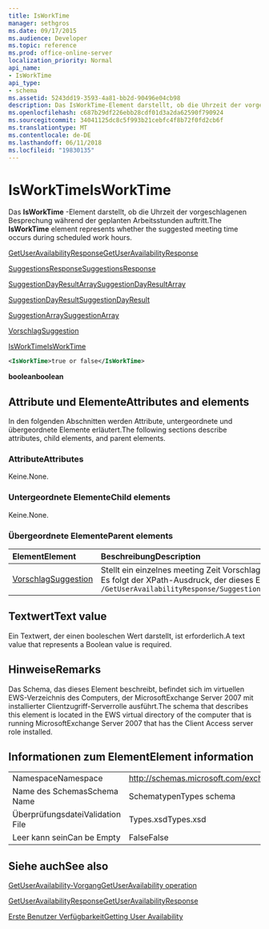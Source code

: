 ```yaml
---
title: IsWorkTime
manager: sethgros
ms.date: 09/17/2015
ms.audience: Developer
ms.topic: reference
ms.prod: office-online-server
localization_priority: Normal
api_name:
- IsWorkTime
api_type:
- schema
ms.assetid: 5243dd19-3593-4a81-bb2d-90496e04cb98
description: Das IsWorkTime-Element darstellt, ob die Uhrzeit der vorgeschlagenen Besprechung während der geplanten Arbeitsstunden auftritt.
ms.openlocfilehash: c687b29df226ebb28cdf01d3a2da62590f790924
ms.sourcegitcommit: 34041125dc8c5f993b21cebfc4f8b72f0fd2cb6f
ms.translationtype: MT
ms.contentlocale: de-DE
ms.lasthandoff: 06/11/2018
ms.locfileid: "19830135"
---
```

# <a name="isworktime"></a><span data-ttu-id="85cba-103">IsWorkTime</span><span class="sxs-lookup"><span data-stu-id="85cba-103">IsWorkTime</span></span>

<span data-ttu-id="85cba-104">Das **IsWorkTime** -Element darstellt, ob die Uhrzeit der vorgeschlagenen Besprechung während der geplanten Arbeitsstunden auftritt.</span><span class="sxs-lookup"><span data-stu-id="85cba-104">The **IsWorkTime** element represents whether the suggested meeting time occurs during scheduled work hours.</span></span> 
  
[<span data-ttu-id="85cba-105">GetUserAvailabilityResponse</span><span class="sxs-lookup"><span data-stu-id="85cba-105">GetUserAvailabilityResponse</span></span>](getuseravailabilityresponse.md)
  
[<span data-ttu-id="85cba-106">SuggestionsResponse</span><span class="sxs-lookup"><span data-stu-id="85cba-106">SuggestionsResponse</span></span>](suggestionsresponse.md)
  
[<span data-ttu-id="85cba-107">SuggestionDayResultArray</span><span class="sxs-lookup"><span data-stu-id="85cba-107">SuggestionDayResultArray</span></span>](suggestiondayresultarray.md)
  
[<span data-ttu-id="85cba-108">SuggestionDayResult</span><span class="sxs-lookup"><span data-stu-id="85cba-108">SuggestionDayResult</span></span>](suggestiondayresult.md)
  
[<span data-ttu-id="85cba-109">SuggestionArray</span><span class="sxs-lookup"><span data-stu-id="85cba-109">SuggestionArray</span></span>](suggestionarray.md)
  
[<span data-ttu-id="85cba-110">Vorschlag</span><span class="sxs-lookup"><span data-stu-id="85cba-110">Suggestion</span></span>](suggestion.md)
  
[<span data-ttu-id="85cba-111">IsWorkTime</span><span class="sxs-lookup"><span data-stu-id="85cba-111">IsWorkTime</span></span>](isworktime.md)
  
```xml
<IsWorkTime>true or false</IsWorkTime>
```

 <span data-ttu-id="85cba-112">**boolean**</span><span class="sxs-lookup"><span data-stu-id="85cba-112">**boolean**</span></span>
## <a name="attributes-and-elements"></a><span data-ttu-id="85cba-113">Attribute und Elemente</span><span class="sxs-lookup"><span data-stu-id="85cba-113">Attributes and elements</span></span>

<span data-ttu-id="85cba-114">In den folgenden Abschnitten werden Attribute, untergeordnete und übergeordnete Elemente erläutert.</span><span class="sxs-lookup"><span data-stu-id="85cba-114">The following sections describe attributes, child elements, and parent elements.</span></span>
  
### <a name="attributes"></a><span data-ttu-id="85cba-115">Attribute</span><span class="sxs-lookup"><span data-stu-id="85cba-115">Attributes</span></span>

<span data-ttu-id="85cba-116">Keine.</span><span class="sxs-lookup"><span data-stu-id="85cba-116">None.</span></span>
  
### <a name="child-elements"></a><span data-ttu-id="85cba-117">Untergeordnete Elemente</span><span class="sxs-lookup"><span data-stu-id="85cba-117">Child elements</span></span>

<span data-ttu-id="85cba-118">Keine.</span><span class="sxs-lookup"><span data-stu-id="85cba-118">None.</span></span>
  
### <a name="parent-elements"></a><span data-ttu-id="85cba-119">Übergeordnete Elemente</span><span class="sxs-lookup"><span data-stu-id="85cba-119">Parent elements</span></span>

|<span data-ttu-id="85cba-120">**Element**</span><span class="sxs-lookup"><span data-stu-id="85cba-120">**Element**</span></span>|<span data-ttu-id="85cba-121">**Beschreibung**</span><span class="sxs-lookup"><span data-stu-id="85cba-121">**Description**</span></span>|
|:-----|:-----|
|[<span data-ttu-id="85cba-122">Vorschlag</span><span class="sxs-lookup"><span data-stu-id="85cba-122">Suggestion</span></span>](suggestion.md) <br/> |<span data-ttu-id="85cba-123">Stellt ein einzelnes meeting Zeit Vorschlag.</span><span class="sxs-lookup"><span data-stu-id="85cba-123">Represents a single meeting time suggestion.</span></span>  <br/> <span data-ttu-id="85cba-124">Es folgt der XPath-Ausdruck, der dieses Element:</span><span class="sxs-lookup"><span data-stu-id="85cba-124">The following is the XPath expression to this element:</span></span>  <br/>  `/GetUserAvailabilityResponse/SuggestionsResponse/SuggestionDayResultArray/SuggestionDayResult[i]/SuggestionArray/Suggestion[i]` <br/> |
   
## <a name="text-value"></a><span data-ttu-id="85cba-125">Textwert</span><span class="sxs-lookup"><span data-stu-id="85cba-125">Text value</span></span>

<span data-ttu-id="85cba-126">Ein Textwert, der einen booleschen Wert darstellt, ist erforderlich.</span><span class="sxs-lookup"><span data-stu-id="85cba-126">A text value that represents a Boolean value is required.</span></span>
  
## <a name="remarks"></a><span data-ttu-id="85cba-127">Hinweise</span><span class="sxs-lookup"><span data-stu-id="85cba-127">Remarks</span></span>

<span data-ttu-id="85cba-128">Das Schema, das dieses Element beschreibt, befindet sich im virtuellen EWS-Verzeichnis des Computers, der MicrosoftExchange Server 2007 mit installierter Clientzugriff-Serverrolle ausführt.</span><span class="sxs-lookup"><span data-stu-id="85cba-128">The schema that describes this element is located in the EWS virtual directory of the computer that is running MicrosoftExchange Server 2007 that has the Client Access server role installed.</span></span>
  
## <a name="element-information"></a><span data-ttu-id="85cba-129">Informationen zum Element</span><span class="sxs-lookup"><span data-stu-id="85cba-129">Element information</span></span>

|||
|:-----|:-----|
|<span data-ttu-id="85cba-130">Namespace</span><span class="sxs-lookup"><span data-stu-id="85cba-130">Namespace</span></span>  <br/> |http://schemas.microsoft.com/exchange/services/2006/types  <br/> |
|<span data-ttu-id="85cba-131">Name des Schemas</span><span class="sxs-lookup"><span data-stu-id="85cba-131">Schema Name</span></span>  <br/> |<span data-ttu-id="85cba-132">Schematypen</span><span class="sxs-lookup"><span data-stu-id="85cba-132">Types schema</span></span>  <br/> |
|<span data-ttu-id="85cba-133">Überprüfungsdatei</span><span class="sxs-lookup"><span data-stu-id="85cba-133">Validation File</span></span>  <br/> |<span data-ttu-id="85cba-134">Types.xsd</span><span class="sxs-lookup"><span data-stu-id="85cba-134">Types.xsd</span></span>  <br/> |
|<span data-ttu-id="85cba-135">Leer kann sein</span><span class="sxs-lookup"><span data-stu-id="85cba-135">Can be Empty</span></span>  <br/> |<span data-ttu-id="85cba-136">False</span><span class="sxs-lookup"><span data-stu-id="85cba-136">False</span></span>  <br/> |
   
## <a name="see-also"></a><span data-ttu-id="85cba-137">Siehe auch</span><span class="sxs-lookup"><span data-stu-id="85cba-137">See also</span></span>



[<span data-ttu-id="85cba-138">GetUserAvailability-Vorgang</span><span class="sxs-lookup"><span data-stu-id="85cba-138">GetUserAvailability operation</span></span>](getuseravailability-operation.md)
  
[<span data-ttu-id="85cba-139">GetUserAvailabilityResponse</span><span class="sxs-lookup"><span data-stu-id="85cba-139">GetUserAvailabilityResponse</span></span>](getuseravailabilityresponse.md)


[<span data-ttu-id="85cba-140">Erste Benutzer Verfügbarkeit</span><span class="sxs-lookup"><span data-stu-id="85cba-140">Getting User Availability</span></span>](http://msdn.microsoft.com/library/d4133fcb-9b0f-4e6b-aadf-a389da83516a%28Office.15%29.aspx)

